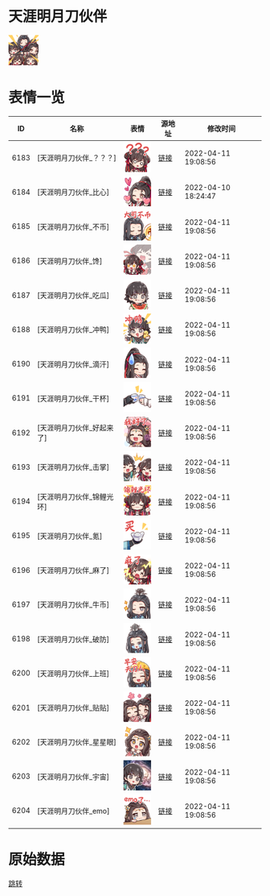 # 天涯明月刀伙伴

<img src="./cover.png" height="60" alt="cover" />

# 表情一览

|ID|名称|表情|源地址|修改时间|
|----|----|----|----|----|
|6183|[天涯明月刀伙伴_？？？]|<img src="./pic/006183_%5B天涯明月刀伙伴_？？？%5D.png" height="60" alt="？？？"/>|[链接](http://i0.hdslb.com/bfs/emote/6b7815e08667c6fd7905b7c640c5b46b2bc4dec0.png)|2022-04-11 19:08:56|
|6184|[天涯明月刀伙伴_比心]|<img src="./pic/006184_%5B天涯明月刀伙伴_比心%5D.png" height="60" alt="比心"/>|[链接](http://i0.hdslb.com/bfs/emote/7e4af0d0939484bebb7b0bc8f4f8e059954eaebd.png)|2022-04-10 18:24:47|
|6185|[天涯明月刀伙伴_不币]|<img src="./pic/006185_%5B天涯明月刀伙伴_不币%5D.png" height="60" alt="不币"/>|[链接](http://i0.hdslb.com/bfs/emote/f8bcbf23ba196b40f39aeacfc9037e8724e3a7d5.png)|2022-04-11 19:08:56|
|6186|[天涯明月刀伙伴_馋]|<img src="./pic/006186_%5B天涯明月刀伙伴_馋%5D.png" height="60" alt="馋"/>|[链接](http://i0.hdslb.com/bfs/emote/0467b117ad55f21d2b13b8230dc28bc06039d842.png)|2022-04-11 19:08:56|
|6187|[天涯明月刀伙伴_吃瓜]|<img src="./pic/006187_%5B天涯明月刀伙伴_吃瓜%5D.png" height="60" alt="吃瓜"/>|[链接](http://i0.hdslb.com/bfs/emote/9860f5367a6a3a8f56da76d3a59adb961de8060c.png)|2022-04-11 19:08:56|
|6188|[天涯明月刀伙伴_冲鸭]|<img src="./pic/006188_%5B天涯明月刀伙伴_冲鸭%5D.png" height="60" alt="冲鸭"/>|[链接](http://i0.hdslb.com/bfs/emote/81ee1236914d7362bdf005c5d26b7a3453820201.png)|2022-04-11 19:08:56|
|6190|[天涯明月刀伙伴_滴汗]|<img src="./pic/006190_%5B天涯明月刀伙伴_滴汗%5D.png" height="60" alt="滴汗"/>|[链接](http://i0.hdslb.com/bfs/emote/5a1b1e5a0f1488ab89ed6ee4b8d13501264b99cd.png)|2022-04-11 19:08:56|
|6191|[天涯明月刀伙伴_干杯]|<img src="./pic/006191_%5B天涯明月刀伙伴_干杯%5D.png" height="60" alt="干杯"/>|[链接](http://i0.hdslb.com/bfs/emote/2fb3bfd0261af534bd78fc7333ba4481740fe69c.png)|2022-04-11 19:08:56|
|6192|[天涯明月刀伙伴_好起来了]|<img src="./pic/006192_%5B天涯明月刀伙伴_好起来了%5D.png" height="60" alt="好起来了"/>|[链接](http://i0.hdslb.com/bfs/emote/5a8192def39c5cf009ad624169ebc2d560b2c899.png)|2022-04-11 19:08:56|
|6193|[天涯明月刀伙伴_击掌]|<img src="./pic/006193_%5B天涯明月刀伙伴_击掌%5D.png" height="60" alt="击掌"/>|[链接](http://i0.hdslb.com/bfs/emote/b8eb69e071a7071aef2cf0c0b1ef1a201aaefa51.png)|2022-04-11 19:08:56|
|6194|[天涯明月刀伙伴_锦鲤光环]|<img src="./pic/006194_%5B天涯明月刀伙伴_锦鲤光环%5D.png" height="60" alt="锦鲤光环"/>|[链接](http://i0.hdslb.com/bfs/emote/02129e557b9f70d09c325f01b689714ef98e83fc.png)|2022-04-11 19:08:56|
|6195|[天涯明月刀伙伴_氪]|<img src="./pic/006195_%5B天涯明月刀伙伴_氪%5D.png" height="60" alt="氪"/>|[链接](http://i0.hdslb.com/bfs/emote/cdb9933b5e50376000330af7fe4dc28879e4539c.png)|2022-04-11 19:08:56|
|6196|[天涯明月刀伙伴_麻了]|<img src="./pic/006196_%5B天涯明月刀伙伴_麻了%5D.png" height="60" alt="麻了"/>|[链接](http://i0.hdslb.com/bfs/emote/86be7d6f7883ba8f207fbc96a699b2717cc15611.png)|2022-04-11 19:08:56|
|6197|[天涯明月刀伙伴_牛币]|<img src="./pic/006197_%5B天涯明月刀伙伴_牛币%5D.png" height="60" alt="牛币"/>|[链接](http://i0.hdslb.com/bfs/emote/48d32f1f7f5edc315992cfc5238a3fe6887fcb5f.png)|2022-04-11 19:08:56|
|6198|[天涯明月刀伙伴_破防]|<img src="./pic/006198_%5B天涯明月刀伙伴_破防%5D.png" height="60" alt="破防"/>|[链接](http://i0.hdslb.com/bfs/emote/95bc72b544f80969c1d4b5addeb26701bdd95252.png)|2022-04-11 19:08:56|
|6200|[天涯明月刀伙伴_上班]|<img src="./pic/006200_%5B天涯明月刀伙伴_上班%5D.png" height="60" alt="上班"/>|[链接](http://i0.hdslb.com/bfs/emote/1d206ad102f1d933f16e52924114b6ccf8871a5b.png)|2022-04-11 19:08:56|
|6201|[天涯明月刀伙伴_贴贴]|<img src="./pic/006201_%5B天涯明月刀伙伴_贴贴%5D.png" height="60" alt="贴贴"/>|[链接](http://i0.hdslb.com/bfs/emote/177a78f55144a51ac52a184162c04ca4b03574b4.png)|2022-04-11 19:08:56|
|6202|[天涯明月刀伙伴_星星眼]|<img src="./pic/006202_%5B天涯明月刀伙伴_星星眼%5D.png" height="60" alt="星星眼"/>|[链接](http://i0.hdslb.com/bfs/emote/49cdf953fdb5a8ce4e3b695c52b095efc388945c.png)|2022-04-11 19:08:56|
|6203|[天涯明月刀伙伴_宇宙]|<img src="./pic/006203_%5B天涯明月刀伙伴_宇宙%5D.png" height="60" alt="宇宙"/>|[链接](http://i0.hdslb.com/bfs/emote/0b5def23161838315ca0b2c16d72bcb442bc2365.png)|2022-04-11 19:08:56|
|6204|[天涯明月刀伙伴_emo]|<img src="./pic/006204_%5B天涯明月刀伙伴_emo%5D.png" height="60" alt="emo"/>|[链接](http://i0.hdslb.com/bfs/emote/8b0cf44f7311445e1590391c7a091a664bad353b.png)|2022-04-11 19:08:56|

# 原始数据

[跳转](./raw.json)

